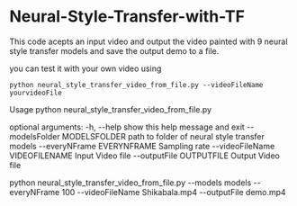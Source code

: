 # Neural-Style-Transfer-with-TF

This code acepts an input video and output the video painted with 9
neural style transfer models and save the output demo to a file. 

you can
test it with your own video using 


```
python neural_style_transfer_video_from_file.py --videoFileName yourvideoFile
```

Usage python neural\_style\_transfer\_video\_from\_file.py

optional arguments: -h, --help show this help message and exit
--modelsFolder MODELSFOLDER path to folder of neural style transfer
models --everyNFrame EVERYNFRAME Sampling rate --videoFileName
VIDEOFILENAME Input Video file --outputFile OUTPUTFILE Output Video file

python neural\_style\_transfer\_video\_from\_file.py --models models
--everyNFrame 100 --videoFileName Shikabala.mp4 --outputFile demo.mp4

